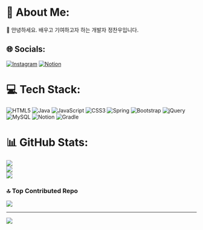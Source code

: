 # 💫 About Me:
🌱 안녕하세요. 배우고 기여하고자 하는 개발자 정찬우입니다.<br>


## 🌐 Socials:
[![Instagram](https://img.shields.io/badge/Instagram-%23E4405F.svg?logo=Instagram&logoColor=white)](https://instagram.com/cxxn__woo)
[![Notion](https://img.shields.io/badge/Notion-%23E4405F.svg?logo=Instagram&logoColor=white)](https://4245093.notion.site/Jeong-Chan-Woo-b399a60ad3e244059616eecc26f7b525)

# 💻 Tech Stack:
![HTML5](https://img.shields.io/badge/html5-%23E34F26.svg?style=for-the-badge&logo=html5&logoColor=white) ![Java](https://img.shields.io/badge/java-%23ED8B00.svg?style=for-the-badge&logo=java&logoColor=white) ![JavaScript](https://img.shields.io/badge/javascript-%23323330.svg?style=for-the-badge&logo=javascript&logoColor=%23F7DF1E) ![CSS3](https://img.shields.io/badge/css3-%231572B6.svg?style=for-the-badge&logo=css3&logoColor=white) ![Spring](https://img.shields.io/badge/spring-%236DB33F.svg?style=for-the-badge&logo=spring&logoColor=white) ![Bootstrap](https://img.shields.io/badge/bootstrap-%23563D7C.svg?style=for-the-badge&logo=bootstrap&logoColor=white) ![jQuery](https://img.shields.io/badge/jquery-%230769AD.svg?style=for-the-badge&logo=jquery&logoColor=white) ![MySQL](https://img.shields.io/badge/mysql-%2300f.svg?style=for-the-badge&logo=mysql&logoColor=white) ![Notion](https://img.shields.io/badge/Notion-%23000000.svg?style=for-the-badge&logo=notion&logoColor=white) ![Gradle](https://img.shields.io/badge/Gradle-02303A.svg?style=for-the-badge&logo=Gradle&logoColor=white)
# 📊 GitHub Stats:
![](https://github-readme-stats.vercel.app/api?username=ftfg777&theme=dark&hide_border=true&include_all_commits=false&count_private=false)<br/>
![](https://github-readme-streak-stats.herokuapp.com/?user=ftfg777&theme=dark&hide_border=true)<br/>
![](https://github-readme-stats.vercel.app/api/top-langs/?username=ftfg777&theme=dark&hide_border=true&include_all_commits=false&count_private=false&layout=compact)

### 🔝 Top Contributed Repo
![](https://github-contributor-stats.vercel.app/api?username=ftfg777&limit=5&theme=tokyonight&combine_all_yearly_contributions=true)

---
[![](https://visitcount.itsvg.in/api?id=ftfg777&icon=0&color=1)](https://visitcount.itsvg.in)

<!-- Proudly created with GPRM ( https://gprm.itsvg.in ) -->
